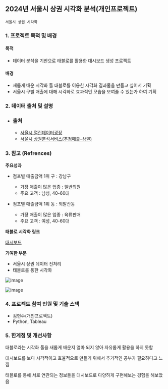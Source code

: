 ## 2024년 서울시 상권 시각화 분석(개인프로젝트)

`서울시 상권 시각화`

### 1. 프로젝트 목적 및 배경

#### 목적
- 데이터 분석을 기반으로 태블로를 활용한 대시보드 생성 프로젝트

#### 배경
- 새롭게 배운 시각화 툴 태블로를 이용한 시각화 결과물을 만들고 싶어서 기획
- 서울시 구별 매출에 대해 시각화로 효과적인 모습을 보여줄 수 있는가 하여 기획

### 2. 데이터 출처 및 설명
 - ### 출처
   - [서울시 열린데이터광장](https://data.seoul.go.kr/)
   - [서울시 상권분석서비스(추정매출-상권)](https://data.seoul.go.kr/dataList/OA-15572/S/1/datasetView.do)

### 3. 참고 (Refrences)
**주요성과**
 - 점포별 매출금액 1위 구 : 강남구
   - 가장 매출이 많은 업종 : 일반의원
   - 주요 고객 : 남성, 40-60대

 - 점포별 매출금액 1위 동 : 외발산동
   - 가장 매출이 많은 업종 : 육류판매
   - 주요 고객 : 여성, 40-60대
  
**태블로 시각화 링크**

[대시보드](https://public.tableau.com/app/profile/hyunsoo.kim0813/viz/__17087871747590/sheet9?publish=yes)

**기여한 부분**
- 서울시 상권 데이터 전처리
- 태블로를 통한 시각화

![image](https://github.com/hyunsookim0813/Portfolio_hs/assets/100894661/802d973d-8ac2-4f20-a7ff-c3da44c206c4)

![image](https://github.com/hyunsookim0813/Portfolio_hs/assets/100894661/29b5c7b5-0452-4cc4-bc09-ab8f931e6e88)

### 4. 프로젝트 참여 인원 및 기술 스택
- 김현수(개인프로젝트)
- Python, Tableau

### 5. 한계점 및 개선사항
태블로라는 시각화 툴을 새롭게 배운지 얼마 되지 않아 자유롭게 활용을 하지 못함

대시보드를 보다 시각적이고 효율적으로 만들기 위해서 추가적인 공부가 필요하다고 느낌

태블로를 통해 서로 연관되는 정보들을 대시보드로 다양하게 구현해보는 경험을 해보았음
